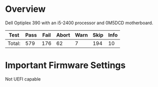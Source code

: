 # Overview

Dell Optiplex 390 with an i5-2400 processor and 0M5DCD motherboard.

| Test           |Pass |Fail |Abort|Warn |Skip |Info |
|----------------|-----|-----|-----|-----|-----|-----|
| Total:         |  579|  176|   62|    7|  194|   10|


# Important Firmware Settings

Not UEFI capable
